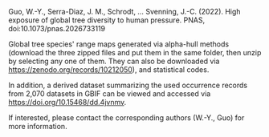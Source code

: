 Guo, W.-Y., Serra-Diaz, J. M., Schrodt, … Svenning, J.-C. (2022). High exposure of global tree diversity to human pressure. PNAS, doi:10.1073/pnas.2026733119

Global tree species' range maps generated via alpha-hull methods (download the three zipped files and put them in the same folder, then unzip by selecting any one of them. They can also be downloaded via https://zenodo.org/records/10212050), and statistical codes. 

In addition, a derived dataset summarizing the used occurrence records from 2,070 datasets in GBIF can be viewed and accessed via https://doi.org/10.15468/dd.4jvnmv.

If interested, please contact the corresponding authors (W.-Y., Guo) for more information.
